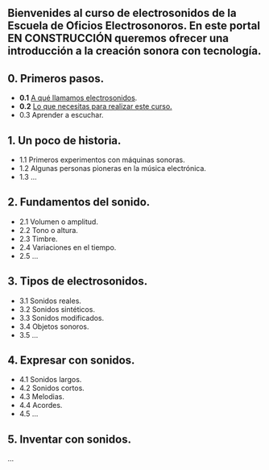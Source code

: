 ## Bienvenides al curso de electrosonidos de la Escuela de Oficios Electrosonoros. En este portal EN CONSTRUCCIÓN queremos ofrecer una introducción a la creación sonora con tecnología.

## 0. Primeros pasos.
- **0.1** [A qué llamamos electrosonidos](/0_primeros_pasos/01_a_que_llamamos_electrosonidos.md).
- **0.2** [Lo que necesitas para realizar este curso.](/0_primeros_pasos/02_lo_que_necesitas_para_realizar_este_curso.md)
- 0.3 Aprender a escuchar.

## 1. Un poco de historia.
- 1.1 Primeros experimentos con máquinas sonoras.
- 1.2 Algunas personas pioneras en la música electrónica.
- 1.3 ...

## 2. Fundamentos del sonido.
- 2.1 Volumen o amplitud.
- 2.2 Tono o altura.
- 2.3 Timbre.
- 2.4 Variaciones en el tiempo.
- 2.5 ...

## 3. Tipos de electrosonidos.
- 3.1 Sonidos reales.
- 3.2 Sonidos sintéticos.
- 3.3 Sonidos modificados.
- 3.4 Objetos sonoros.
- 3.5 ...

## 4. Expresar con sonidos.
- 4.1 Sonidos largos.
- 4.2 Sonidos cortos.
- 4.3 Melodias.
- 4.4 Acordes.
- 4.5 ...

## 5. Inventar con sonidos.
...
